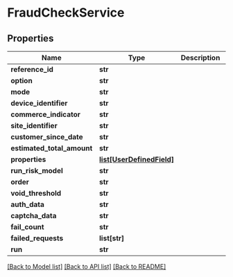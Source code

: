# FraudCheckService

## Properties
Name | Type | Description | Notes
------------ | ------------- | ------------- | -------------
**reference_id** | **str** |  | [optional] 
**option** | **str** |  | [optional] 
**mode** | **str** |  | [optional] 
**device_identifier** | **str** |  | [optional] 
**commerce_indicator** | **str** |  | [optional] 
**site_identifier** | **str** |  | [optional] 
**customer_since_date** | **str** |  | [optional] 
**estimated_total_amount** | **str** |  | [optional] 
**properties** | [**list[UserDefinedField]**](UserDefinedField.md) |  | [optional] 
**run_risk_model** | **str** |  | [optional] 
**order** | **str** |  | [optional] 
**void_threshold** | **str** |  | [optional] 
**auth_data** | **str** |  | [optional] 
**captcha_data** | **str** |  | [optional] 
**fail_count** | **str** |  | [optional] 
**failed_requests** | **list[str]** |  | [optional] 
**run** | **str** |  | [optional] 

[[Back to Model list]](../README.md#documentation-for-models) [[Back to API list]](../README.md#documentation-for-api-endpoints) [[Back to README]](../README.md)


